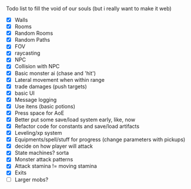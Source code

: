 Todo list to fill the void of our souls (but i really want to make it web)

- [X] Walls
- [X] Rooms
- [X] Random Rooms
- [X] Random Paths
- [X] FOV
- [X] raycasting
- [X] NPC
- [X] Collision with NPC
- [X] Basic monster ai (chase and 'hit')
- [X] Lateral movement when within range
- [X] trade damages (push targets)
- [X] basic UI
- [X] Message logging
- [X] Use itens (basic potions)
- [X] Press space for AoE
- [X] Better put some save/load system early, like, now
- [X] Refactor code for constants and save/load artifacts
- [X] Leveling/xp system
- [X] Equipments/spell/stuff for progress (change parameters with pickups)
- [X] decide on how player will attack
- [X] State machines? sorta
- [X] Monster attack patterns
- [X] Attack stamina != moving stamina
- [X] Exits
- [ ] Larger mobs?
